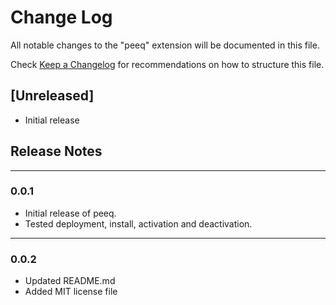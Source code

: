 # Change Log

All notable changes to the "peeq" extension will be documented in this file.

Check [Keep a Changelog](http://keepachangelog.com/) for recommendations on how to structure this file.

## [Unreleased]

- Initial release


## Release Notes

--- 
### 0.0.1

- Initial release of peeq. 
- Tested deployment, install, activation and deactivation.

--- 
### 0.0.2

- Updated README.md
- Added MIT license file